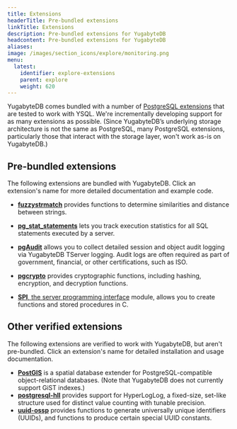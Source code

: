 ```yaml
---
title: Extensions
headerTitle: Pre-bundled extensions
linkTitle: Extensions
description: Pre-bundled extensions for YugabyteDB
headcontent: Pre-bundled extensions for YugabyteDB
aliases:
image: /images/section_icons/explore/monitoring.png
menu:
  latest:
    identifier: explore-extensions
    parent: explore
    weight: 620
---
```


YugabyteDB comes bundled with a number of [PostgreSQL extensions](https://docs.yugabyte.com/latest/api/ysql/extensions/#pre-bundled-extensions) that are tested to work with YSQL. We're incrementally developing support for as many extensions as possible. (Since YugabyteDB’s underlying storage architecture is not the same as PostgreSQL, many PostgreSQL extensions, particularly those that interact with the storage layer, won't work as-is on YugabyteDB.)

## Pre-bundled extensions

The following extensions are bundled with YugabyteDB. Click an extension's name for more detailed documentation and example code.

* [**fuzzystrmatch**](/latest/api/ysql/extensions/#fuzzystrmatch) provides functions to determine similarities and distance between strings.

<!--
* [orafce](/latest/api/ysql/extensions/#orafce) provides compatibility with Oracle functions and packages that are either missing or implemented differently in YugabyteDB and PostgreSQL. This compatibility layer can help you port your Oracle applications to YugabyteDB.
-->

* [**pg_stat_statements**](/latest/api/ysql/extensions/#pg-stat-statements) lets you track execution statistics for all SQL statements executed by a server.

* [**pgAudit**](/latest/secure/audit-logging/audit-logging-ysql/) allows you to collect detailed session and object audit logging via YugabyteDB TServer logging. Audit logs are often required as part of government, financial, or other certifications, such as ISO.

* [**pgcrypto**](/latest/api/ysql/extensions/#pgcrypto) provides cryptographic functions, including hashing, encryption, and decryption functions.

* [**SPI**, the server programming interface](/latest/api/ysql/extensions/#server-programming-interface-spi-module) module, allows you to create functions and stored procedures in C.

## Other verified extensions

The following extensions are verified to work with YugabyteDB, but aren't pre-bundled. Click an extension's name for detailed installation and usage documentation.

* [**PostGIS**](/latest/api/ysql/extensions/#postgis) is a spatial database extender for PostgreSQL-compatible object-relational databases. (Note that YugabyteDB does not currently support GiST indexes.)
* [**postgresql-hll**](/latest/api/ysql/extensions/#postgresql-hll-postgresql-extension-for-hyperloglog) provides support for HyperLogLog, a fixed-size, set-like structure used for distinct value counting with tunable precision.
* [**uuid-ossp**](/latest/api/ysql/extensions/#uuid-ossp) provides functions to generate universally unique identifiers (UUIDs), and functions to produce certain special UUID constants.
